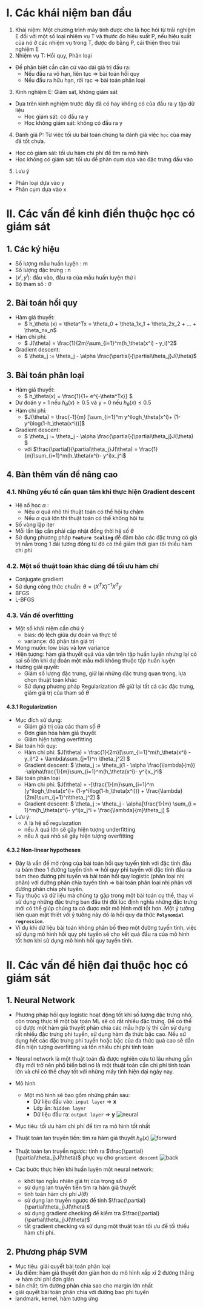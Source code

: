 
# **I. Các khái niệm ban đầu**
1. Khái niệm: Một chương trình máy tính được cho là học hỏi từ trải nghiệm E đối với một số loại nhiệm vụ T và thước đo hiệu suất P, nếu hiệu suất của nó ở các nhiệm vụ trong T, được đo bằng P, cải thiện theo trải nghiệm E
2. Nhiệm vụ T: Hồi quy, Phân loại
- Để phân biệt cần căn cứ vào dải giá trị đầu ra:
  - Nếu đầu ra vô hạn, liên tục => bài toán hồi quy
  - Nếu đầu ra hữu hạn, rời rạc => bài toán phân loại
3. Kinh nghiệm E: Giám sát, không giám sát
- Dựa trên kinh nghiệm trước đây đã có hay không có của đầu ra y tập dữ liệu
  - Học giám sát: có đầu ra y
  - Học không giám sát: không có đầu ra y
4. Đánh giá P: Từ việc tối ưu bài toán chúng ta đánh giá việc `học` của máy đã tốt chưa.
  - Học có giám sát: tối ưu hàm chi phí để tìm ra mô hình
  - Học không có giám sát: tối ưu để phân cụm dựa vào đặc trưng đầu vào
5. Lưu ý
  - Phân loại dựa vào y
  - Phân cụm dựa vào x

# **II. Các vấn đề kinh điển thuộc học có giám sát**
## 1. Các ký hiệu
- Số lượng mẫu huấn luyện : m
- Số lượng đặc trưng : n
- $(x^i, y^i)$: đầu vào, đầu ra của mẫu huấn luyện thứ i
- Bộ tham số : $\theta$

## 2. Bài toán hồi quy
- Hàm giả thuyết:  
  - $ h_\theta (x) = \theta^Tx = \theta_0 + \theta_1x_1 + \theta_2x_2 + ... + \theta_nx_n$
- Hàm chi phí: 
  - $ J(\theta) = \frac{1}{2m}\sum_{i=1}^m(h_\theta(x^i) - y_i)^2$
- Gradient descent: 
  - $ \theta_j := \theta_j - \alpha \frac{\partial}{\partial\theta_j}J(\theta)$

## 3. Bài toán phân loại
- Hàm giả thuyết:
  - $ h_\theta(x) = \frac{1}{1+ e^{-\theta^Tx}} $
- Dự đoán y = 1 nếu $h_\theta(x) \ge 0.5$ và y = 0 nếu $h_\theta(x) \le 0.5$
- Hàm chi phí: 
  - $J(\theta) = \frac{-1}{m} [\sum_{i=1}^m y^ilogh_\theta(x^i)+ (1-y^i)log(1-h_\theta(x^i))]$
- Gradient descent:
  - $ \theta_j := \theta_j - \alpha \frac{\partial}{\partial\theta_j}J(\theta) $
  - với $\frac{\partial}{\partial\theta_j}J(\theta) = \frac{1}{m}\sum_{i=1}^m(h_\theta(x^i)- y^i)x_j^i$

## 4. Bàn thêm vấn đề nâng cao
### 4.1. Những yếu tố cần quan tâm khi thực hiện Gradient descent
  - Hệ số học $\alpha$ : 
    - Nếu $\alpha$ quá nhỏ thì thuật toán có thể hội tụ chậm
    - Nếu $\alpha$ quá lớn thì thuật toán có thể không hội tụ
  - Số vòng lặp iter
  - Mỗi lần lặp cần phải cập nhật đồng thời hệ số $\theta$
  - Sử dụng phương pháp **`Feature Scaling`** để đảm bảo các đặc trưng có giá trị nằm trong 1 dải tương đồng từ đó có thể giảm thời gian tối thiểu hàm chi phí
### 4.2. Một số thuật toán khác dùng để tối ưu hàm chí
  - Conjugate gradient
  - Sử dụng công thức chuẩn: $\theta = (X^TX)^{-1}X^Ty$
  - BFGS
  - L-BFGS
### 4.3. Vấn đề overfitting
  - Một số khái niệm cần chú ý
    - bias: độ lệch giữa dự đoán và thực tế
    - variance: độ phân tán giá trị
  - Mong muốn: low bias và low variance
  - Hiện tượng: hàm giả thuyết quá vừa vặn trên tập huấn luyện nhưng lại có sai số lớn khi dự đoán một mẫu mới không thuộc tập huấn luyện
  - Hướng giải quyết:
    - Giảm số lượng đặc trưng, giữ lại những đặc trưng quan trọng, lựa chọn thuật toán khác
    - Sử dụng phương pháp Regularization để giữ lại tất cả các đặc trưng, giảm giá trị của tham số $\theta$
  #### 4.3.1 Regularization
  - Mục đích sử dụng:
    - Giảm giá trị của các tham số $\theta$
    - Đơn giản hóa hàm giả thuyết
    - Giảm hiện tượng overfitting
  - Bài toán hồi quy: 
    - Hàm chi phí: $J(\theta) = \frac{1}{2m}[\sum_{i=1}^m(h_\theta(x^i) - y_i)^2 + \lambda\sum_{j=1}^n \theta_j^2] $
    - Gradient descent: $ \theta_j := \theta_j(1 - \alpha \frac{\lambda}{m}) -\alpha\frac{1}{m}\sum_{i=1}^m(h_\theta(x^i)- y^i)x_j^i$
  - Bài toán phân loại
      - Hàm chi phí: $J(\theta) = -[\frac{1}{m}\sum_{i=1}^m (y^ilogh_\theta(x^i)+ (1-y^i)log(1-h_\theta(x^i))) + \frac{\lambda}{2m}\sum_{j=1}^n\theta_j^2] $
      - Gradient descent: $ \theta_j := \theta_j - \alpha[\frac{1}{m} \sum_{i = 1}^m(h_\theta(x^i)- y^i)x_j^i + \frac{\lambda}{m}\theta_j] $
  - Lưu ý:
    - $\lambda$ là hệ số regulazation
    - nếu $\lambda$ quá lớn sẽ gây hiện tượng underfitting
    - nếu $\lambda$ quá nhỏ sẽ gây hiện tượng overfitting

  #### 4.3.2 Non-linear hypotheses
  - Đây là vấn đề mở rộng của bài toán hồi quy tuyến tính với đặc tính đầu ra bám theo 1 đường tuyền tính => hồi quy phi tuyến với đặc tính đầu ra bám theo đường phi tuyến và bài toán hồi quy logistic (phân loại nhị phân) với đường phân chia tuyến tính => bài toán phân loại nhị phân với đường phân chia phi tuyến.
  - Tùy thuộc và dữ liệu mà chúng ta gặp trong một bài toán cụ thể, thay vì sử dụng những đặc trưng ban đầu thì đôi lúc định nghĩa những đặc trưng mới có thể giúp chúng ta có được một mô hình mới tốt hơn. Một ý tưởng liên quan mật thiết với ý tưởng này đó là hồi quy đa thức **`Polynomial regression`**.
  - Ví dụ khi dữ liệu bài toán không phân bố  theo một đường tuyến tính, việc sử dụng mô hình hồi quy phi tuyến sẽ cho kết quả đầu ra của mô hình tốt hơn khi sử dụng mô hình hồi quy tuyến tính.

# **II. Các vấn đề hiện đại thuộc học có giám sát**
## **1. Neural Network**
- Phương pháp hồi quy logistic hoạt động tốt khi số lượng đặc trưng nhỏ, còn trong thực tế một bài toán ML sẽ có rất nhiều đặc trưng. Để có thể có được một hàm giả thuyết phân chia các mẫu hợp lý thì cần sử dụng rất nhiều đặc trưng phi tuyến, sử dụng hàm đa thức bậc cao. Nếu sử dụng hết các đặc trưng phi tuyến hoặc bậc của đa thức quá cao sẽ dẫn đến hiện tượng overfitting và tốn  nhiều chi phí tính toán
- Neural network là một thuật toán đã được nghiên cứu từ lâu nhưng gần đây mới trở nên phổ biến bởi nó là một thuật toán cần chi phí tính toán lớn và chỉ có thể chạy tốt với những máy tính hiện đại ngày nay.

- Mô hình
  - Một mô hình sẽ bao gồm những phần sau:
    - Dữ liệu đầu vào: `input layer` => **x**
    - Lớp ẩn: `hidden layer`
    - Dữ liệu đầu ra: `output layer` => **y**
    ![neural](neural.png)

- Mục tiêu: tối ưu hàm chi phí để tìm ra mô hình tốt nhất
- Thuật toán lan truyền tiến: tìm ra hàm giả thuyết $h_\theta(x)$
  ![forward](forward.png)
- Thuật toán lan truyền ngược: tính ra $\frac{\partial}{\partial\theta_j}J(\theta)$ phục vụ cho `gradient descent`
  ![back](back.png)

- Các bước thực hiện khi huấn luyện một neural network:
  - khởi tạo ngẫu nhiên giá trị của trọng số $\theta$
  - sử dụng lan truyền tiến tìm ra hàm giả thuyết
  - tính toán hàm chi phí $J(\theta)$
  - sử dụng lan truyền ngược để tính $\frac{\partial}{\partial\theta_j}J(\theta)$
  - sử dụng gradient checking để kiểm tra $\frac{\partial}{\partial\theta_j}J(\theta)$
  - tắt gradient checking và sử dụng một thuật toán tối ưu để tối thiểu hàm chi phí.

## **2. Phương pháp SVM**
- Mục tiêu: giải quyết bài toán phân loại
- Ưu điểm: hàm giả thuyết đơn giản hơn do mô hình xấp xỉ 2 đường thẳng => hàm chi phí đơn giản
- bản chất: tìm đường phân chia sao cho margin lớn nhất
- giải quyết bài toán phân chia với đường bao phi tuyến
- landmark, kernel, hàm tương ứng


